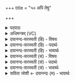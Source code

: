 +++
title = "५० अपि तेषु"

+++
<details><summary>पदपाठः</summary>

अपि॑। तेषु॑। त्रि॒षु। प॒देषु॑। अ॒स्मि॒। येषु॑। विश्व॑म्। भुव॑नम्। आ॒वि॒वेशेत्या॑ऽवि॒वेश॑। स॒द्यः। परि॑। ए॒मि॒। पृ॒थि॒वीम्। उ॒त। द्याम्। एके॑न। अङ्गे॑न। दि॒वः। अ॒स्य। पृ॒ष्ठम्। ५०।
</details>

<details><summary>अधिमन्त्रम् (VC)</summary>

- ईश्वरो देवता
- प्रजापतिर्ऋषिः
- निचृत्त्रिष्टुप्
- धैवतः
</details>

<details><summary>दयानन्द-सरस्वती (हि) - विषयः</summary>

अब उक्त प्रश्नों के उत्तर अगले मन्त्र में कहते हैं ॥
</details>

<details><summary>दयानन्द-सरस्वती (हि) - पदार्थः</summary>

पदार्थान्वयभाषाः -  हे मनुष्यो ! जो जगत् का रचनेहारा ईश्वर मैं (येषु) जिन (त्रिषु) तीन (पदेषु) प्राप्त होने योग्य जन्म, नाम, स्थानों में (विश्वम्) समस्त (भुवनम्) जगत् (आविवेश) सब ओर से प्रवेश को प्राप्त हो रहा है, (तेषु) उन जन्म, नाम और स्थानों में (अपि) भी मैं व्याप्त (अस्मि) हूँ। (अस्य) इस (दिवः) प्रकाशमान सूर्य आदि लोकों के (पृष्ठम्) ऊपरले भाग (पृथिवीम्) भूमि वा अन्तरिक्ष (उत) और (द्याम्) समस्त प्रकाश को (एकेन) एक (अङ्गेन) अति मनोहर प्राप्त होने योग्य व्यवहार वा देश से (सद्यः) शीघ्र (परि, एमि) सब ओर से प्राप्त हूँ, उस मेरी उपासना तुम सब किया करो ॥५० ॥
</details>

<details><summary>दयानन्द-सरस्वती (हि) - भावार्थः</summary>

भावार्थभाषाः -  जैसे सब जीवों के प्रति ईश्वर उपदेश करता है कि मैं कार्य्य-कारणात्मक जगत् में व्याप्त हूँ, मेरे विना एक परमाणु भी अव्याप्त नहीं है। सो मैं जहाँ जगत् नहीं है, वहाँ भी अनन्त स्वरूप से परिपूर्ण हूँ। जो इस अतिविस्तारयुक्त जगत् को आप लोग देखते हैं सो यह मेरे आगे अणुमात्र भी नहीं है, इस बात को वैसे ही विद्वान् सब को जनावें ॥५० ॥
</details>

<details><summary>दयानन्द-सरस्वती (सं) - विषयः</summary>

अथैतेषामुत्तराण्याह ॥
</details>

<details><summary>दयानन्द-सरस्वती (सं) - पदार्थः</summary>

पदार्थान्वयभाषाः -  हे मनुष्याः ! यो जगत्स्रष्टेश्वरोऽहं येषु त्रिषु पदेषु विश्वं भुवनमाविवेश तेष्वप्यहं व्याप्तोऽस्मि। अस्य दिवः पृष्ठं पृथिवीमुत द्याञ्चैकेनाङ्गेन सद्यः पर्य्येमि तं मां सर्वे यूयमुपाध्वम् ॥५० ॥
</details>

<details><summary>दयानन्द-सरस्वती (सं) - भावार्थः</summary>

भावार्थभाषाः -  यथा सर्वाञ्जीवान् प्रतीश्वर उपदिशति−अहं कार्य्यकारणात्मके जगति व्याप्तोऽस्मि, मया विनैकः परमाणुरप्यव्याप्तो नास्ति। सोऽहं यत्र जगन्नास्ति तत्राप्यनन्तस्वरूपेण पूर्णोऽस्मि। यदिदं जगदतिविस्तीर्णं भवन्तः पश्यन्ति तदिदं मत्सन्निधावेकाणुमात्रमपि नास्तीति, तथैव विद्वान् विज्ञापयेत्॥५० ॥
</details>

<details><summary>सविता जोशी ← दयानन्दः (म) - भावार्थः</summary>

भावार्थभाषाः -  ईश्वर सर्व जीवांना उपदेश करतो की, मी कार्य कारणात्मक जगात व्याप्त आहे. प्रत्येक परमाणूमध्ये मी व्याप्त आहे. जेथे हे जग किंवा सृष्टी नाही तेथेही मी अनंत स्वरूपाने व्याप्त आहे. या विस्तारलेल्या जगाला तुम्ही पाहात आहात ते माझ्यासमोर अणुमात्रही नाही या गोष्टीला विद्वानांनी जाणावे.
</details>